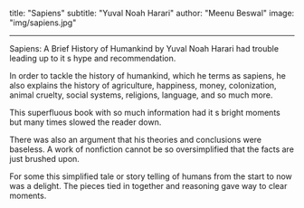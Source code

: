 title:  "Sapiens"
subtitle: "Yuval Noah Harari"
author: "Meenu Beswal"
image: "img/sapiens.jpg"

---

Sapiens: A Brief History of Humankind by Yuval Noah Harari  had trouble leading up to it s hype and recommendation.   

In order to tackle the history of humankind, which he terms as sapiens, he also explains the history of agriculture, happiness, money, colonization,  animal cruelty, social systems, religions, language, and so much more.  

This superfluous book with so much information had it s bright moments but many times slowed the reader down.  

There was also an argument that his  theories and conclusions were baseless. A work of nonfiction cannot be so oversimplified that the facts are just brushed upon.  

For some this simplified tale or story telling of humans from the start to now was a delight. The pieces tied in together and reasoning gave way to clear moments.
